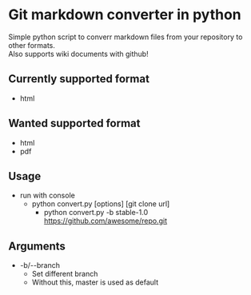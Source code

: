 # Git markdown converter in python

Simple python script to converr markdown files from your repository to other formats.   
Also supports wiki documents with github!

## Currently supported format
- html

## Wanted supported format
- html
- pdf

## Usage
- run with console
    - python convert.py [options] [git clone url]
        - python convert.py -b stable-1.0 https://github.com/awesome/repo.git

## Arguments
- -b/--branch
    - Set different branch
    - Without this, master is used as default
